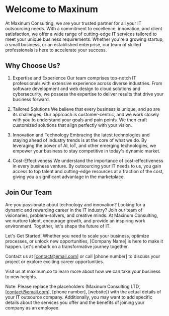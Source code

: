 # Welcome to Maxinum
  At Maxinum Consulting, we are your trusted partner for all your IT outsourcing needs. With a commitment to excellence, innovation, and client satisfaction, we offer a wide range of cutting-edge IT services tailored to meet your unique business requirements. Whether you're a growing startup, a small business, or an established enterprise, our team of skilled professionals is here to accelerate your success.

## Why Choose Us?
1. Expertise and Experience
Our team comprises top-notch IT professionals with extensive experience across diverse industries. From software development and web design to cloud solutions and cybersecurity, we possess the expertise to deliver results that drive your business forward.

2. Tailored Solutions
We believe that every business is unique, and so are its challenges. Our approach is customer-centric, and we work closely with you to understand your goals and pain points. We then craft customized solutions that align perfectly with your vision.

3. Innovation and Technology
Embracing the latest technologies and staying ahead of industry trends is at the core of what we do. By leveraging the power of AI, IoT, and other emerging technologies, we empower your business to stay competitive in today's dynamic market.

4. Cost-Effectiveness
We understand the importance of cost-effectiveness in every business venture. By outsourcing your IT needs to us, you gain access to top talent and cutting-edge resources at a fraction of the cost, giving you a significant advantage in the marketplace.

## Join Our Team
Are you passionate about technology and innovation? Looking for a dynamic and rewarding career in the IT industry? Join our team of visionaries, problem-solvers, and creative minds. At Maxinum Consulting, we nurture talent, encourage growth, and provide an inspiring work environment. Together, let's shape the future of IT.

Let's Get Started!
Whether you need to scale your business, optimize processes, or unlock new opportunities, [Company Name] is here to make it happen. Let's embark on a transformative journey together.

Contact us at [contact@email.com] or call [phone number] to discuss your project or explore exciting career opportunities.

Visit us at maxinum.co to learn more about how we can take your business to new heights.

Note: Please replace the placeholders (Maxinum Consulting LTD, [contact@email.com], [phone number], [website]) with the actual details of your IT outsource company. Additionally, you may want to add specific details about the services you offer and the benefits of joining your company as an employee.
